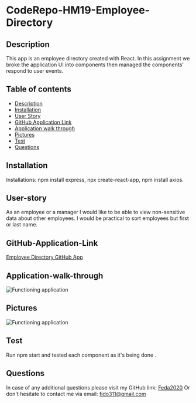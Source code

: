 # CodeRepo-HM19-Employee-Directory

## Description

 This app is an employee directory created with React. In this assignment we broke the application UI into components then managed the components' respond to user events.

## Table of contents

* [Description](#Description)
* [Installation](#Installation)
* [User Story](#User-story)
* [GitHub Application Link](#GitHub-Application-Link)
* [Application walk through](#Application-walk-through)
* [Pictures](#Pictures)
* [Test](#Test)
* [Questions](#Questions)

## Installation

  Installations: npm install express, npx create-react-app, npm install axios. 

## User-story

As an employee or a manager I would like to be able to view non-sensitive data about other employees. I would be practical to sort employees but first or last name.

## GitHub-Application-Link

[Employee Directory GitHub App](https://feda2020.github.io/CodeRepo-HM19-Employee-Directory/)

## Application-walk-through

![Functioning application](employee\build\employeeDirectory.gif)

 ## Pictures

![Functioning application](employee\build\employeeDirectory2.PNG)

## Test

Run npm start and tested each component as it's being done .

## Questions
In case of any additional questions please visit my GitHub link: [Feda2020](https://github.com/Feda2020) 
Or don't hesitate to contact me via email: fido311@gmail.com
    